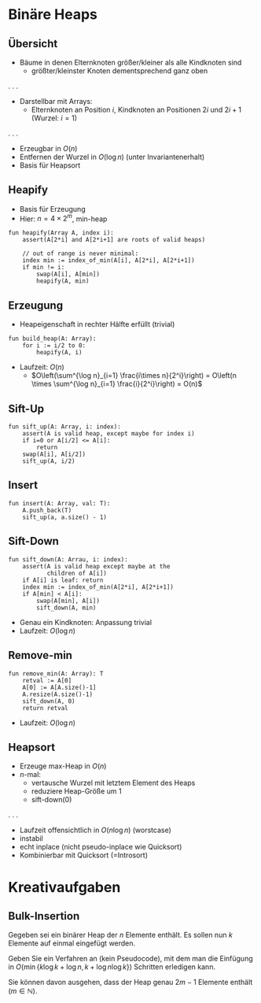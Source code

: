 

Binäre Heaps
============

Übersicht
---------

* Bäume in denen Elternknoten größer/kleiner als alle Kindknoten sind
	* größter/kleinster Knoten dementsprechend ganz oben

. . .

* Darstellbar mit Arrays:
	* Elternknoten an Position $i$, Kindknoten an Positionen $2i$ und $2i + 1$ (Wurzel: $i = 1$)

. . .

* Erzeugbar in $O(n)$
* Entfernen der Wurzel in $O(\log n)$ (unter Invariantenerhalt)
* Basis für Heapsort

Heapify
-------

* Basis für Erzeugung
* Hier: $n = 4 \times 2^m$, min-heap

```
fun heapify(Array A, index i):
	assert(A[2*i] and A[2*i+1] are roots of valid heaps)
	
	// out of range is never minimal:
	index min := index_of_min(A[i], A[2*i], A[2*i+1])
	if min != i:
		swap(A[i], A[min])
		heapify(A, min)
```

Erzeugung
---------

* Heapeigenschaft in rechter Hälfte erfüllt (trivial)

```
fun build_heap(A: Array):
	for i := i/2 to 0:
		heapify(A, i)
```

* Laufzeit: $O(n)$
	* $O\left(\sum^{\log n}_{i=1} \frac{i\times n}{2^i}\right) = O\left(n \times \sum^{\log n}_{i=1} \frac{i}{2^i}\right) = O(n)$

Sift-Up
-------

```
fun sift_up(A: Array, i: index):
	assert(A is valid heap, except maybe for index i)
	if i=0 or A[i/2] <= A[i]:
		return
	swap(A[i], A[i/2])
	sift_up(A, i/2)
```

Insert
------

```
fun insert(A: Array, val: T):
	A.push_back(T)
	sift_up(a, a.size() - 1)
```

Sift-Down
---------

```
fun sift_down(A: Arrau, i: index):
	assert(A is valid heap except maybe at the
	       children of A[i])
	if A[i] is leaf: return
	index min := index_of_min(A[2*i], A[2*i+1])
	if A[min] < A[i]:
		swap(A[min], A[i])
		sift_down(A, min)
```

* Genau ein Kindknoten: Anpassung trivial
* Laufzeit: $O(\log n)$

Remove-min
----------

```
fun remove_min(A: Array): T
	retval := A[0]
	A[0] := A[A.size()-1]
	A.resize(A.size()-1)
	sift_down(A, 0)
	return retval
```

* Laufzeit: $O(\log n)$

Heapsort
--------

* Erzeuge max-Heap in $O(n)$
* $n$-mal:
	* vertausche Wurzel mit letztem Element des Heaps
	* reduziere Heap-Größe um 1
	* sift-down(0)

. . .

* Laufzeit offensichtlich in $O(n\log n)$ (worstcase)
* instabil
* echt inplace (nicht pseudo-inplace wie Quicksort)
* Kombinierbar mit Quicksort (=Introsort)

Kreativaufgaben
===============

Bulk-Insertion
--------------

Gegeben sei ein binärer Heap der $n$ Elemente enthält. Es sollen nun $k$ Elemente auf einmal
eingefügt werden.

Geben Sie ein Verfahren an (kein Pseudocode), mit dem man die Einfügung
in $O(\min\left\{k \log k + \log n, k + \log n \log k\right\})$ Schritten erledigen kann.

Sie können davon ausgehen,
dass der Heap genau $2m - 1$ Elemente enthält ($m \in\mathbb{N}$).
